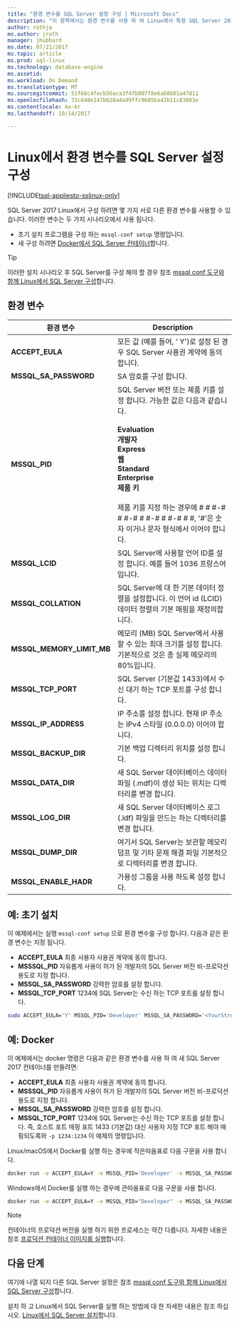 ```yaml
---
title: "환경 변수를 SQL Server 설정 구성 | Microsoft Docs"
description: "이 항목에서는 환경 변수를 사용 하 여 Linux에서 특정 SQL Server 2017 설정을 구성 하는 방법에 설명 합니다."
author: rothja
ms.author: jroth
manager: jhubbard
ms.date: 07/21/2017
ms.topic: article
ms.prod: sql-linux
ms.technology: database-engine
ms.assetid: 
ms.workload: On Demand
ms.translationtype: MT
ms.sourcegitcommit: 51f60c4fecb56aca3f4fb007f8e6a68601a47d11
ms.openlocfilehash: 72c648e147b628a4a99ffc9605ba42b11c83883e
ms.contentlocale: ko-kr
ms.lasthandoff: 10/14/2017

---
```

# <a name="configure-sql-server-settings-with-environment-variables-on-linux"></a>Linux에서 환경 변수를 SQL Server 설정 구성

[!INCLUDE[tsql-appliesto-sslinux-only](../includes/tsql-appliesto-sslinux-only.md)]

SQL Server 2017 Linux에서 구성 하려면 몇 가지 서로 다른 환경 변수를 사용할 수 있습니다. 이러한 변수는 두 가지 시나리오에서 사용 됩니다.

- 초기 설치 프로그램을 구성 하는 `mssql-conf setup` 명령입니다.
- 새 구성 하려면 [Docker에서 SQL Server 컨테이너](quickstart-install-connect-docker.md)합니다.

> [!TIP]
> 이러한 설치 시나리오 후 SQL Server를 구성 해야 할 경우 참조 [mssql conf 도구와 함께 Linux에서 SQL Server 구성](sql-server-linux-configure-mssql-conf.md)합니다.

## <a name="environment-variables"></a>환경 변수

| 환경 변수 | Description |
|-----|-----|
| **ACCEPT_EULA** | 모든 값 (예를 들어, ' Y')로 설정 된 경우 SQL Server 사용권 계약에 동의 합니다. |
| **MSSQL_SA_PASSWORD** | SA 암호를 구성 합니다. |
| **MSSQL_PID** | SQL Server 버전 또는 제품 키를 설정 합니다. 가능한 값은 다음과 같습니다. </br></br>**Evaluation**</br>**개발자**</br>**Express**</br>**웹**</br>**Standard**</br>**Enterprise**</br>**제품 키**</br></br>제품 키를 지정 하는 경우에 # # #-# # #-# # #-# # #-# # #, '#'은 숫자 이거나 문자 형식에서 이어야 합니다.|
| **MSSQL_LCID** | SQL Server에 사용할 언어 ID를 설정 합니다. 예를 들어 1036 프랑스어입니다. |
| **MSSQL_COLLATION** | SQL Server에 대 한 기본 데이터 정렬을 설정합니다. 이 언어 id (LCID) 데이터 정렬의 기본 매핑을 재정의합니다. |
| **MSSQL_MEMORY_LIMIT_MB** | 메모리 (MB) SQL Server에서 사용할 수 있는 최대 크기를 설정 합니다. 기본적으로 것은 총 실제 메모리의 80%입니다. |
| **MSSQL_TCP_PORT** | SQL Server (기본값 1433)에서 수신 대기 하는 TCP 포트를 구성 합니다. |
| **MSSQL_IP_ADDRESS** | IP 주소를 설정 합니다. 현재 IP 주소는 IPv4 스타일 (0.0.0.0) 이어야 합니다. |
| **MSSQL_BACKUP_DIR** | 기본 백업 디렉터리 위치를 설정 합니다. |
| **MSSQL_DATA_DIR** | 새 SQL Server 데이터베이스 데이터 파일 (.mdf)이 생성 되는 위치는 디렉터리를 변경 합니다. |
| **MSSQL_LOG_DIR** | 새 SQL Server 데이터베이스 로그 (.ldf) 파일을 만드는 하는 디렉터리를 변경 합니다. |
| **MSSQL_DUMP_DIR** | 여기서 SQL Server는 보관할 메모리 덤프 및 기타 문제 해결 파일 기본적으로 디렉터리를 변경 합니다. |
| **MSSQL_ENABLE_HADR** | 가용성 그룹을 사용 하도록 설정 합니다. |

## <a name="example-initial-setup"></a>예: 초기 설치

이 예제에서는 실행 `mssql-conf setup` 으로 환경 변수를 구성 합니다. 다음과 같은 환경 변수는 지정 됩니다.

- **ACCEPT_EULA** 최종 사용자 사용권 계약에 동의 합니다.
- **MSSSQL_PID** 자유롭게 사용이 허가 된 개발자의 SQL Server 버전 비-프로덕션 용도로 지정 합니다.
- **MSSQL_SA_PASSWORD** 강력한 암호를 설정 합니다.
- **MSSQL_TCP_PORT** 1234에 SQL Server는 수신 하는 TCP 포트를 설정 합니다.

```bash
sudo ACCEPT_EULA='Y' MSSQL_PID='Developer' MSSQL_SA_PASSWORD='<YourStrong!Passw0rd>' MSSQL_TCP_PORT=1234 /opt/mssql/bin/mssql-conf setup
```

## <a name="example-docker"></a>예: Docker

이 예제에서는 docker 명령은 다음과 같은 환경 변수를 사용 하 여 새 SQL Server 2017 컨테이너를 만들려면:

- **ACCEPT_EULA** 최종 사용자 사용권 계약에 동의 합니다.
- **MSSSQL_PID** 자유롭게 사용이 허가 된 개발자의 SQL Server 버전 비-프로덕션 용도로 지정 합니다.
- **MSSQL_SA_PASSWORD** 강력한 암호를 설정 합니다.
- **MSSQL_TCP_PORT** 1234에 SQL Server는 수신 하는 TCP 포트를 설정 합니다. 즉, 호스트 포트 매핑 포트 1433 (기본값) 대신 사용자 지정 TCP 포트 해야 매핑되도록와 `-p 1234:1234` 이 예제의 명령입니다.

Linux/macOS에서 Docker를 실행 하는 경우에 작은따옴표로 다음 구문을 사용 합니다.

```bash
docker run -e ACCEPT_EULA=Y -e MSSQL_PID='Developer' -e MSSQL_SA_PASSWORD='<YourStrong!Passw0rd>' -e MSSQL_TCP_PORT=1234 -p 1234:1234 -d microsoft/mssql-server-linux:2017-latest
```

Windows에서 Docker를 실행 하는 경우에 큰따옴표로 다음 구문을 사용 합니다.

```bash
docker run -e ACCEPT_EULA=Y -e MSSQL_PID="Developer" -e MSSQL_SA_PASSWORD="<YourStrong!Passw0rd>" -e MSSQL_TCP_PORT=1234 -p 1234:1234 -d microsoft/mssql-server-linux:2017-latest
```

> [!NOTE]
> 컨테이너의 프로덕션 버전을 실행 하기 위한 프로세스는 약간 다릅니다. 자세한 내용은 참조 [프로덕션 컨테이너 이미지를 실행](sql-server-linux-configure-docker.md#production)합니다.

## <a name="next-steps"></a>다음 단계

여기에 나열 되지 다른 SQL Server 설정은 참조 [mssql conf 도구와 함께 Linux에서 SQL Server 구성](sql-server-linux-configure-mssql-conf.md)합니다.

설치 하 고 Linux에서 SQL Server를 실행 하는 방법에 대 한 자세한 내용은 참조 하십시오. [Linux에서 SQL Server 설치](sql-server-linux-setup.md)합니다.

